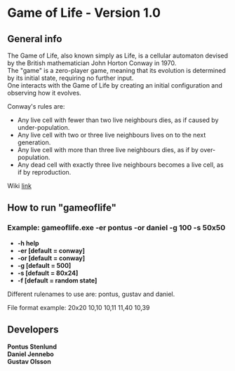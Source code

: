 Game of Life - Version 1.0
=====================================

General info
------------
The Game of Life, also known simply as Life, is a cellular automaton devised by the British mathematician John Horton Conway in 1970.  
The "game" is a zero-player game, meaning that its evolution is determined by its initial state, requiring no further input.  
One interacts with the Game of Life by creating an initial configuration and observing how it evolves.  

 
Conway's rules are:   

* Any live cell with fewer than two live neighbours dies, as if caused by under-population.
* Any live cell with two or three live neighbours lives on to the next generation.
* Any live cell with more than three live neighbours dies, as if by over-population.
* Any dead cell with exactly three live neighbours becomes a live cell, as if by reproduction.

Wiki [link](https://en.wikipedia.org/wiki/Conway%27s_Game_of_Life)

How to run "gameoflife"
------------------------
### Example: gameoflife.exe -er pontus -or daniel -g 100 -s 50x50

* __-h help__
* __-er <even rulename>[default = conway]__
* __-or <odd rulename>[default = conway]__
* __-g <generations>[default = 500]__
* __-s <widthxheight>[default = 80x24]__
* __-f <filename for initial state>[default = random state]__

Different rulenames to use are: pontus, gustav and daniel.

File format example:
20x20
10,10
10,11
11,40
10,39


Developers
-----------
__Pontus Stenlund__  
__Daniel Jennebo__  
__Gustav Olsson__

